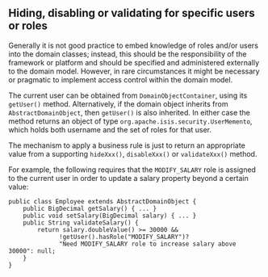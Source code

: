 Hiding, disabling or validating for specific users or roles
-----------------------------------------------------------

[//]: # (content copied to _user-guide_xxx)

Generally it is not good practice to embed knowledge of roles and/or
users into the domain classes; instead, this should be the
responsibility of the framework or platform and should be specified and
administered externally to the domain model. However, in rare
circumstances it might be necessary or pragmatic to implement access
control within the domain model.

The current user can be obtained from `DomainObjectContainer`, using its
`getUser()` method. Alternatively, if the domain object inherits from
`AbstractDomainObject`, then `getUser()` is also inherited. In either case
the method returns an object of type
`org.apache.isis.security.UserMemento`, which holds both username and the
set of roles for that user. <!--The full details of the security classes can
be found in ?.-->

The mechanism to apply a business rule is just to return an appropriate
value from a supporting `hideXxx()`, `disableXxx()` or `validateXxx()` method.

For example, the following requires that the `MODIFY_SALARY` role is assigned to the current user in order to update a salary property beyond
a certain value:

    public class Employee extends AbstractDomainObject {
        public BigDecimal getSalary() { ... }
        public void setSalary(BigDecimal salary) { ... }
        public String validateSalary() {
            return salary.doubleValue() >= 30000 &&
                  !getUser().hasRole("MODIFY_SALARY")?
                  "Need MODIFY_SALARY role to increase salary above 30000": null;
        }
    }
